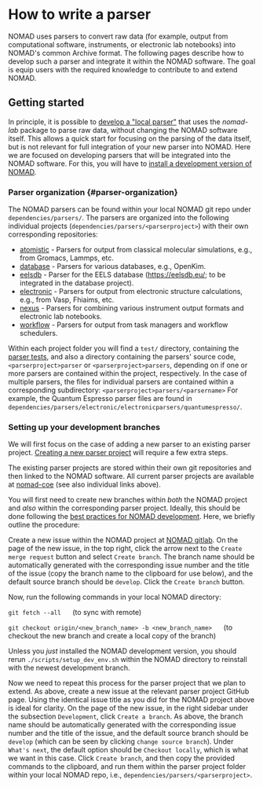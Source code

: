 # How to write a parser

NOMAD uses parsers to convert raw data (for example, output from computational software, instruments,
or electronic lab notebooks) into NOMAD's common Archive format. The following pages describe
how to develop such a parser and integrate it within the NOMAD software. The goal is equip users
with the required knowledge to contribute to and extend NOMAD.


## Getting started

<!-- TODO link to reasons for using NOMAD  -->
In principle, it is possible to [develop a "local parser"](references/quick_parser_setup.md) that uses the *nomad-lab* package to parse raw data,
without changing the NOMAD software itself. This allows a quick start for focusing on the parsing
of the data itself, but is not relevant for full integration of your new parser into NOMAD.
Here we are focused on developing parsers that will be integrated into the NOMAD software.
For this, you will have to [install a development version of NOMAD](references/quick_installing_nomad_dev.md).
<!-- TODO we need to discuss as an Area if this distinction between changing the NOMAD metainfo or not is relevant  -->
<!-- TODO change language to plugin-foced  -->

### Parser organization {#parser-organization}

The NOMAD parsers can be found within your local NOMAD git repo under
`dependencies/parsers/`. The parsers are organized into the following individual projects
(`dependencies/parsers/<parserproject>`) with their own corresponding repositories:

* [atomistic](https://github.com/nomad-coe/atomistic-parsers) - Parsers for output from classical molecular simulations, e.g., from Gromacs, Lammps, etc.
* [database](https://github.com/nomad-coe/database-parsers) - Parsers for various databases, e.g., OpenKim.
* [eelsdb](https://github.com/nomad-coe/nomad-parser-eelsdb) - Parser for the EELS database (https://eelsdb.eu/; to be integrated in the database project).
* [electronic](https://github.com/nomad-coe/electronic-parsers) - Parsers for output from electronic structure calculations, e.g., from Vasp, Fhiaims, etc. <!-- TODO ab Initio instead of electronic structure?  -->
* [nexus](https://github.com/nomad-coe/nomad-parser-nexus) - Parsers for combining various instrument output formats and electronic lab notebooks.
* [workflow](https://github.com/nomad-coe/workflow-parsers) - Parsers for output from task managers and workflow schedulers.

Within each project folder you will find a `test/` directory, containing the [parser tests](parser_tests.md), and also a directory containing the parsers' source code,
`<parserproject>parser` or `<parserproject>parsers`, depending on if one or more
parsers are contained within the project, respectively. In the case of multiple parsers, the files
for individual parsers are contained within a corresponding subdirectory: `<parserproject>parsers/<parsername>`
For example, the Quantum Espresso parser files are found in `dependencies/parsers/electronic/electronicparsers/quantumespresso/`.


### Setting up your development branches

We will first focus on the case of adding a new parser to an existing parser project.
[Creating a new parser project](references/advanced_new_parser_project.md) will require a few extra steps.
<!-- TODO should these steps be list but suggested to skip? JFR - I think not, but we need to make the 2 cases clear...if they are relevant in everyone's view??  -->
The existing parser projects are stored within their own git repositories and then linked
to the NOMAD software. All current parser projects are available at [nomad-coe](https://github.com/nomad-coe)
(see also individual links above).

<!-- TODO create an account first? Link this to another section?  -->
You will first need to create new branches within *both* the NOMAD project and *also* within the corresponding
parser project. Ideally, this should be done following the [best practices for NOMAD development](references/quick_NOMAD_best_practices.md).
Here, we briefly outline the procedure:

Create a new issue within the NOMAD project at [NOMAD gitlab](https://gitlab.mpcdf.mpg.de/nomad-lab/nomad-FAIR.git).
On the page of the new issue, in the top right, click the arrow next to the `Create merge request`
button and select `Create branch`. The branch name should be automatically generated with the
corresponding issue number and the title of the issue (copy the branch name to the clipboard for use below),
and the default source branch should be `develop`.
Click the `Create branch` button.

Now, run the following commands in your local NOMAD directory:

`git fetch --all` &nbsp;&nbsp;&nbsp;&nbsp; (to sync with remote)

`git checkout origin/<new_branch_name> -b <new_branch_name>` &nbsp;&nbsp;&nbsp;&nbsp; (to checkout the new branch and create a local copy of the branch)

Unless you *just* installed the NOMAD development version, you should rerun `./scripts/setup_dev_env.sh`
within the NOMAD directory to reinstall with the newest development branch.

Now we need to repeat this process for the parser project that we plan to extend. As above,
create a new issue at the relevant parser project GitHub page. Using the identical
issue title as you did for the NOMAD project above is ideal for clarity.
On the page of the new issue, in the right sidebar under the subsection `Development`, click
`Create a branch`. As above, the branch name should be automatically generated with the
corresponding issue number and the title of the issue, and the default source branch should be `develop`
(which can be seen by clicking `change source branch`).
Under `What's next`, the default option should be `Checkout locally`, which is what we want in this case.
Click `Create branch`, and then copy the provided commands to the clipboard, and run them within the parser
project folder within your local NOMAD repo, i.e., `dependencies/parsers/<parserproject>`.
<!-- TODO make this whole git section a reference?  -->

